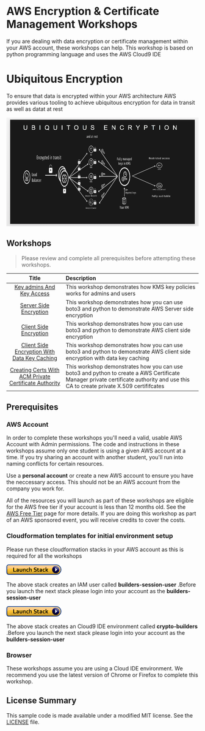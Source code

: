 # AWS Encryption & Certificate Management Workshops

If you are dealing with data encryption or certificate management within your AWS account, these workshops can help. This workshop is based on python programming language and uses the AWS Cloud9 IDE

# Ubiquitous Encryption 

To ensure that data is encrypted within your AWS architecture  AWS provides various tooling to achieve ubiquitous encryption 
for data in transit as well as datat at rest

![Components](images/ubiquitous-encryption.png)

## Workshops

> Please review and complete all prerequisites before attempting these workshops.

Title               | Description
:---: | :---
[Key admins And Key Access](./aws-kms-key-policy/)  | This workshop demonstrates how KMS key policies works for admins and users
[Server Side Encryption](https://github.com/aws-samples/data-encryption-builders-session/kms-sse-usecase-1/)  | This workshop demonstrates how you can use boto3 and python to demonstrate AWS Server side encryption 
[Client Side Encryption](./aws-kms-client-side-encryption/)  | This workshop demonstrates how you can use boto3 and python to demonstrate AWS client side encryption 
[Client Side Encryption With Data Key Caching](./aws-kms-client-side-encryption-data-key-caching/)  | This workshop demonstrates how you can use boto3 and python to demonstrate AWS client side encryption with data key caching
[Creating Certs With ACM Private Certificate Authority](./aws-acm-private-certificate-authority/)  | This workshop demonstrates how you can use boto3 and python to create a AWS Certificate Manager private certificate authority and use this CA to create private X.509 certififcates
## Prerequisites

### AWS Account

In order to complete these workshops you'll need a valid, usable AWS Account with Admin permissions.  The code and instructions in these workshops assume only one student is using a given AWS account at a time. If you try sharing an account with another student, you'll run into naming conflicts for certain resources. 

Use a **personal account** or create a new AWS account to ensure you have the neccessary access. This should not be an AWS account from the company you work for.

All of the resources you will launch as part of these workshops are eligible for the AWS free tier if your account is less than 12 months old. See the [AWS Free Tier](https://aws.amazon.com/free/) page for more details.  If you are doing this workshop as part of an AWS sponsored event, you will receive credits to cover the costs.

### Cloudformation templates for initial environment setup

Please run these cloudformation stacks in your AWS account as this is required for all the workshops

[![Deploy IAM user creation stack](images/cloudformation-launch-stack.png)](https://console.aws.amazon.com/cloudformation/home?#/stacks/new?stackName=cryptobuilders-iam-user-creation&templateURL=https://s3.amazonaws.com/crypto-builders-cf-templates/template-create-user.yaml)

The above stack creates an IAM user called **builders-session-user** .Before you launch the next stack please login into your account as the **builders-session-user**

[![Deploy IAM user creation stack](images/cloudformation-launch-stack.png)](https://console.aws.amazon.com/cloudformation/home?#/stacks/new?stackName=cryptobuilders-env-setup&templateURL=https://s3.amazonaws.com/crypto-builders-cf-templates/template-env-setup.yaml)

The above stack creates an Cloud9 IDE environment called **crypto-builders** .Before you launch the next stack please login into your account as the **builders-session-user**


### Browser

These workshops assume you are using a Cloud IDE environment. We recommend you use the latest version of Chrome or Firefox to complete this workshop.

## License Summary

This sample code is made available under a modified MIT license. See the [LICENSE](LICENSE) file.
